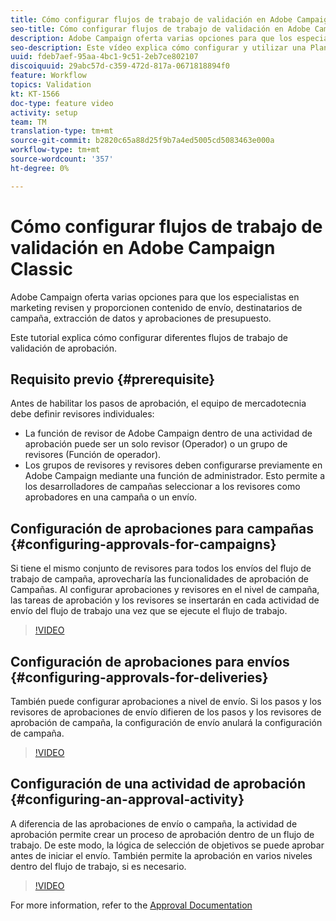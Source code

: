 ```yaml
---
title: Cómo configurar flujos de trabajo de validación en Adobe Campaign Classic
seo-title: Cómo configurar flujos de trabajo de validación en Adobe Campaign Classic
description: Adobe Campaign oferta varias opciones para que los especialistas en marketing revisen y proporcionen contenido de envío, destinatarios de campaña, extracción de datos y aprobaciones de presupuesto. Este tutorial explica cómo configurar diferentes flujos de trabajo de validación de aprobación.
seo-description: Este vídeo explica cómo configurar y utilizar una Plantilla de envíos en la Campaña de ACCAdobe oferta varias opciones para que los especialistas en mercadotecnia revisen y proporcionen contenido de envío, destinatarios de campaña, extracción de datos y aprobaciones presupuestarias. Este tutorial explica cómo configurar diferentes flujos de trabajo de validación de aprobación.
uuid: fdeb7aef-95aa-4bc1-9c51-2eb7ce802107
discoiquuid: 29abc57d-c359-472d-817a-0671818894f0
feature: Workflow
topics: Validation
kt: KT-1566
doc-type: feature video
activity: setup
team: TM
translation-type: tm+mt
source-git-commit: b2820c65a88d25f9b7a4ed5005cd5083463e000a
workflow-type: tm+mt
source-wordcount: '357'
ht-degree: 0%

---
```



# Cómo configurar flujos de trabajo de validación en Adobe Campaign Classic

Adobe Campaign oferta varias opciones para que los especialistas en marketing revisen y proporcionen contenido de envío, destinatarios de campaña, extracción de datos y aprobaciones de presupuesto.

Este tutorial explica cómo configurar diferentes flujos de trabajo de validación de aprobación.

## Requisito previo {#prerequisite}

Antes de habilitar los pasos de aprobación, el equipo de mercadotecnia debe definir revisores individuales:

* La función de revisor de Adobe Campaign dentro de una actividad de aprobación puede ser un solo revisor (Operador) o un grupo de revisores (Función de operador).
* Los grupos de revisores y revisores deben configurarse previamente en Adobe Campaign mediante una función de administrador. Esto permite a los desarrolladores de campañas seleccionar a los revisores como aprobadores en una campaña o un envío.

## Configuración de aprobaciones para campañas  {#configuring-approvals-for-campaigns}

Si tiene el mismo conjunto de revisores para todos los envíos del flujo de trabajo de campaña, aprovecharía las funcionalidades de aprobación de Campañas. Al configurar aprobaciones y revisores en el nivel de campaña, las tareas de aprobación y los revisores se insertarán en cada actividad de envío del flujo de trabajo una vez que se ejecute el flujo de trabajo.

>[!VIDEO](https://video.tv.adobe.com/v/25175?quality=12)

## Configuración de aprobaciones para envíos  {#configuring-approvals-for-deliveries}

También puede configurar aprobaciones a nivel de envío. Si los pasos y los revisores de aprobaciones de envío difieren de los pasos y los revisores de aprobación de campaña, la configuración de envío anulará la configuración de campaña.

>[!VIDEO](https://video.tv.adobe.com/v/25176?quality=12)

## Configuración de una actividad de aprobación  {#configuring-an-approval-activity}

A diferencia de las aprobaciones de envío o campaña, la actividad de aprobación permite crear un proceso de aprobación dentro de un flujo de trabajo. De este modo, la lógica de selección de objetivos se puede aprobar antes de iniciar el envío. También permite la aprobación en varios niveles dentro del flujo de trabajo, si es necesario.

>[!VIDEO](https://video.tv.adobe.com/v/25174?quality=12)

For more information, refer to the [Approval Documentation](https://docs.adobe.com/help/en/campaign-classic/using/automating-with-workflows/flow-control-activities/approval.html)
